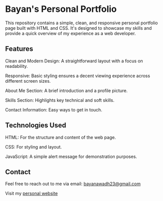 # Bayan's Personal Portfolio
This repository contains a simple, clean, and responsive personal portfolio page built with HTML and CSS. It's designed to showcase my skills and provide a quick overview of my experience as a web developer.


## Features
Clean and Modern Design: A straightforward layout with a focus on readability.

Responsive: Basic styling ensures a decent viewing experience across different screen sizes.

About Me Section: A brief introduction and a profile picture.

Skills Section: Highlights key technical and soft skills.

Contact Information: Easy ways to get in touch.


## Technologies Used
HTML: For the structure and content of the web page.

CSS: For styling and layout.

JavaScript: A simple alert message for demonstration purposes.


## Contact
Feel free to reach out to me via email: bayanawadh23@gmail.com

 Visit my [personal website](http:C:/Users/bayan/OneDrive/المستندات/index.html)
